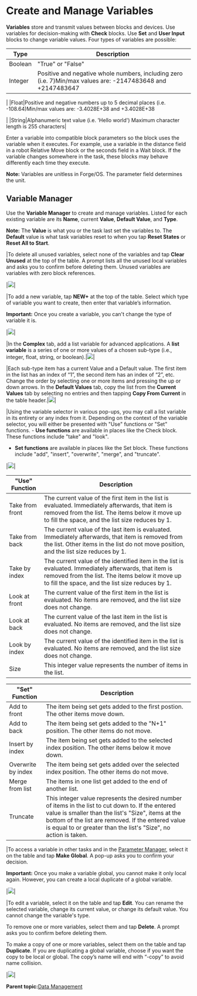 # Create and Manage Variables

**Variables** store and transmit values between blocks and devices. Use variables for decision-making with **Check** blocks. Use **Set** and **User Input** blocks to change variable values. Four types of variables are possible:

|Type|Description|
|----|-----------|
|Boolean|"True" or "False"|
|Integer|Positive and negative whole numbers, including zero \(i.e. 7\)Min/max values are: -2147483648 and +2147483647

|
|Float|Positive and negative numbers up to 5 decimal places \(i.e. -108.64\)Min/max values are: -3.4028E+38 and +3.4028E+38

|
|String|Alphanumeric text value \(i.e. 'Hello world'\) Maximum character length is 255 characters|

Enter a variable into compatible block parameters so the block uses the variable when it executes. For example, use a variable in the distance field in a robot Relative Move block or the seconds field in a Wait block. If the variable changes somewhere in the task, these blocks may behave differently each time they execute.

**Note:** Variables are unitless in Forge/OS. The parameter field determines the unit.

## Variable Manager

Use the **Variable Manager** to create and manage variables. Listed for each existing variable are its **Name**, current **Value**, **Default Value**, and **Type**.

**Note:** The **Value** is what you or the task last set the variables to. The **Default** value is what task variables reset to when you tap **Reset States** or **Reset All to Start**.

|To delete all unused variables, select none of the variables and tap **Clear Unused** at the top of the table. A prompt lists all the unused local variables and asks you to confirm before deleting them. Unused variables are variables with zero block references.

|![](../Images/TaskCanvas/VariableManager.png)|

|To add a new variable, tap **NEW+** at the top of the table. Select which type of variable you want to create, then enter that variable’s information.

**Important:** Once you create a variable, you can't change the type of variable it is.

|![](../Images/TaskCanvas/VariableManager-New-Simple.png)|

|In the **Complex** tab, add a list variable for advanced applications. A **list variable** is a series of one or more values of a chosen sub-type \(i.e., integer, float, string, or boolean\).|![](../Images/TaskCanvas/VariableManager-New-Complex.png)|

|Each sub-type item has a current Value and a Default value. The first item in the list has an index of “1”, the second item has an index of “2”, etc. Change the order by selecting one or more items and pressing the up or down arrows. In the **Default Values** tab, copy the list from the **Current Values** tab by selecting no entries and then tapping **Copy From Current** in the table header.|![](../Images/TaskCanvas/VariableManager-New-Complex-DefaultValues-MultiSelect.png)|

|Using the variable selector in various pop-ups, you may call a list variable in its entirety or any index from it. Depending on the context of the variable selector, you will either be presented with "Use" functions or "Set" functions. -   **Use functions** are available in places like the Check block. These functions include "take" and "look".



-   **Set functions** are available in places like the Set block. These functions include "add", "insert", "overwrite", "merge", and "truncate".

|![](../Images/TaskCanvas/VariableSelector-ListVariable.png)|

|"Use" Function|Description|
|--------------|-----------|
|Take from front|The current value of the first item in the list is evaluated. Immediately afterwards, that item is removed from the list. The items below it move up to fill the space, and the list size reduces by 1.|
|Take from back|The current value of the last item is evaluated. Immediately afterwards, that item is removed from the list. Other items in the list do not move position, and the list size reduces by 1.|
|Take by index|The current value of the identified item in the list is evaluated. Immediately afterwards, that item is removed from the list. The items below it move up to fill the space, and the list size reduces by 1.|
|Look at front|The current value of the first item in the list is evaluated. No items are removed, and the list size does not change.|
|Look at back|The current value of the last item in the list is evaluated. No items are removed, and the list size does not change.|
|Look by index|The current value of the identified item in the list is evaluated. No items are removed, and the list size does not change.|
|Size|This integer value represents the number of items in the list.|

|"Set" Function|Description|
|--------------|-----------|
|Add to front|The item being set gets added to the first postion. The other items move down.|
|Add to back|The item being set gets added to the "N+1" position. The other items do not move.|
|Insert by index|The item being set gets added to the selected index position. The other items below it move down.|
|Overwrite by index|The item being set gets added over the selected index position. The other items do not move.|
|Merge from list|The items in one list get added to the end of another list.|
|Truncate|This integer value represents the desired number of items in the list to cut down to. If the entered value is smaller than the list's "Size", items at the bottom of the list are removed. If the entered value is equal to or greater than the list's "Size", no action is taken.|

|To access a variable in other tasks and in the [Parameter Manager](../ParameterManager/GlobalUserVariables.md), select it on the table and tap **Make Global**. A pop-up asks you to confirm your decision.

**Important:** Once you make a variable global, you cannot make it only local again. However, you can create a local duplicate of a global variable.

|![](../Images/TaskCanvas/VariableManager-Select.png)|

|To edit a variable, select it on the table and tap **Edit**. You can rename the selected variable, change its current value, or change its default value. You cannot change the variable's type.

 To remove one or more variables, select them and tap **Delete**. A prompt asks you to confirm before deleting them.

 To make a copy of one or more variables, select them on the table and tap **Duplicate**. If you are duplicating a global variable, choose if you want the copy to be local or global. The copy’s name will end with “-copy” to avoid name collision.

|![](../Images/TaskCanvas/VariableManager-DuplicateGlobal.png)|

**Parent topic:**[Data Management](../TaskCanvas/DataManagement.md)

